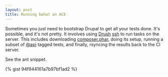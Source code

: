 ```yaml
---
layout: post
title: Running behat on ACE
---
```


Sometimes you just need to bootstrap Drupal to get all your tests done. It's possible, and it's not pretty. It involves using [Drush](https://github.com/drush-ops/drush) [ssh](http://www.drushcommands.com/drush-6x/ssh/site-ssh) to run tasks on the server. This includes downloading [composer.phar](https://getcomposer.org/), doing its setup, running a subset of [@api](http://docs.behat.org/guides/6.cli.html#gherkin-filters) tagged tests, and finally, rsyncing the results back to the CI server.

See the ant snippet.

{% gist 94f944161a7b97bf1ad2 %}
